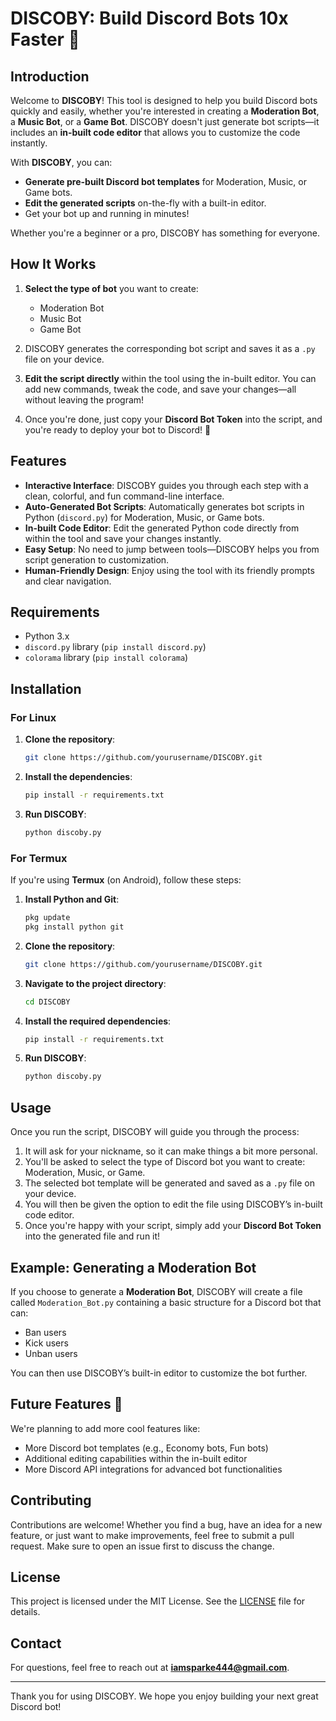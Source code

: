 # DISCOBY: Build Discord Bots 10x Faster 🚀

## Introduction

Welcome to **DISCOBY**! This tool is designed to help you build Discord bots quickly and easily, whether you're interested in creating a **Moderation Bot**, a **Music Bot**, or a **Game Bot**. DISCOBY doesn't just generate bot scripts—it includes an **in-built code editor** that allows you to customize the code instantly.

With **DISCOBY**, you can:
- **Generate pre-built Discord bot templates** for Moderation, Music, or Game bots.
- **Edit the generated scripts** on-the-fly with a built-in editor.
- Get your bot up and running in minutes!

Whether you're a beginner or a pro, DISCOBY has something for everyone.

## How It Works

1. **Select the type of bot** you want to create:
    - Moderation Bot
    - Music Bot
    - Game Bot
    
2. DISCOBY generates the corresponding bot script and saves it as a `.py` file on your device.

3. **Edit the script directly** within the tool using the in-built editor. You can add new commands, tweak the code, and save your changes—all without leaving the program!

4. Once you're done, just copy your **Discord Bot Token** into the script, and you're ready to deploy your bot to Discord! 🎉

## Features

- **Interactive Interface**: DISCOBY guides you through each step with a clean, colorful, and fun command-line interface.
- **Auto-Generated Bot Scripts**: Automatically generates bot scripts in Python (`discord.py`) for Moderation, Music, or Game bots.
- **In-built Code Editor**: Edit the generated Python code directly from within the tool and save your changes instantly.
- **Easy Setup**: No need to jump between tools—DISCOBY helps you from script generation to customization.
- **Human-Friendly Design**: Enjoy using the tool with its friendly prompts and clear navigation.

## Requirements

- Python 3.x
- `discord.py` library (`pip install discord.py`)
- `colorama` library (`pip install colorama`)

## Installation

### For Linux

1. **Clone the repository**:

    ```bash
    git clone https://github.com/yourusername/DISCOBY.git
    ```

2. **Install the dependencies**:

    ```bash
    pip install -r requirements.txt
    ```

3. **Run DISCOBY**:

    ```bash
    python discoby.py
    ```

### For Termux

If you're using **Termux** (on Android), follow these steps:

1. **Install Python and Git**:

    ```bash
    pkg update
    pkg install python git
    ```

2. **Clone the repository**:

    ```bash
    git clone https://github.com/yourusername/DISCOBY.git
    ```

3. **Navigate to the project directory**:

    ```bash
    cd DISCOBY
    ```

4. **Install the required dependencies**:

    ```bash
    pip install -r requirements.txt
    ```

5. **Run DISCOBY**:

    ```bash
    python discoby.py
    ```

## Usage

Once you run the script, DISCOBY will guide you through the process:

1. It will ask for your nickname, so it can make things a bit more personal.
2. You'll be asked to select the type of Discord bot you want to create: Moderation, Music, or Game.
3. The selected bot template will be generated and saved as a `.py` file on your device.
4. You will then be given the option to edit the file using DISCOBY’s in-built code editor.
5. Once you're happy with your script, simply add your **Discord Bot Token** into the generated file and run it!

## Example: Generating a Moderation Bot

If you choose to generate a **Moderation Bot**, DISCOBY will create a file called `Moderation_Bot.py` containing a basic structure for a Discord bot that can:

- Ban users
- Kick users
- Unban users

You can then use DISCOBY’s built-in editor to customize the bot further.

## Future Features 🚀

We're planning to add more cool features like:
- More Discord bot templates (e.g., Economy bots, Fun bots)
- Additional editing capabilities within the in-built editor
- More Discord API integrations for advanced bot functionalities

## Contributing

Contributions are welcome! Whether you find a bug, have an idea for a new feature, or just want to make improvements, feel free to submit a pull request. Make sure to open an issue first to discuss the change.

## License

This project is licensed under the MIT License. See the [LICENSE](LICENSE) file for details.

## Contact

For questions, feel free to reach out at **iamsparke444@gmail.com**.

---

Thank you for using DISCOBY. We hope you enjoy building your next great Discord bot!
